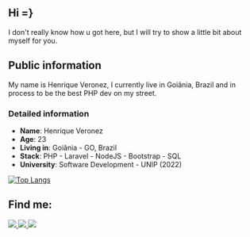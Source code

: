 ## Hi =}

I don't really know how u got here, but I will try to show a little bit about myself for you.

## Public information
My name is Henrique Veronez, I currently live in Goiânia, Brazil and in process to be the best PHP dev on my street.

### Detailed information

* **Name**: Henrique Veronez
* **Age**: 23
* **Living in**: Goiânia - GO, Brazil
* **Stack**: PHP - Laravel - NodeJS - Bootstrap - SQL
* **University**: Software Development - UNIP (2022)

[![Top Langs](https://github-readme-stats.vercel.app/api/top-langs/?username=v3ronez)](https://github.com/anuraghazra/github-readme-stats)



## Find me:

<a target='_blank' href="https://www.instagram.com/v3ronez">
        <img src="https://img.shields.io/badge/Instagram-E4405F?style=for-the-badge&logo=instagram&logoColor=white">
</a>
<a target='_blank' href="https://twitter.com/v3ronez_">
        <img src="https://img.shields.io/badge/Twitter-1DA1F2?style=for-the-badge&logo=twitter&logoColor=white">
</a>
<a target='_blank' href="https://www.linkedin.com/in/henrique-veronez/">
        <img src="https://img.shields.io/badge/LinkedIn-0077B5?style=for-the-badge&logo=linkedin&logoColor=white">
</a>

